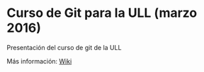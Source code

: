 # Curso de Git para la ULL (marzo 2016)

Presentación del curso de git de la ULL

Más información: [Wiki](https://github.com/raulanatol/curso_git_ull_2016/wiki)
